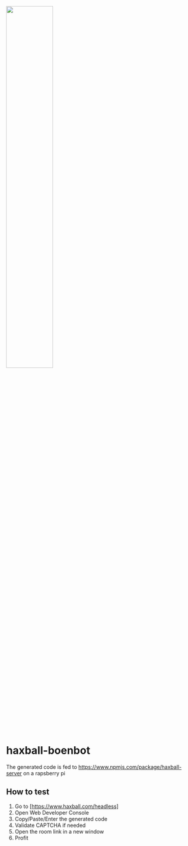 <img width="50%" src="https://www.haxball.com/ywJJmloJ/s/haxball-big-min.png" />

# haxball-boenbot

The generated code is fed to https://www.npmjs.com/package/haxball-server on a rapsberry pi

## How to test

1. Go to [https://www.haxball.com/headless]
2. Open Web Developer Console
3. Copy/Paste/Enter the generated code
4. Validate CAPTCHA if needed
5. Open the room link in a new window
6. Profit
